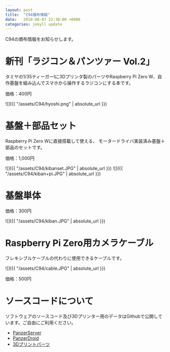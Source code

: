 ```yaml
---
layout: post
title:  "C94頒布情報"
date:   2018-08-07 22:30:00 +0900
categories: jekyll update
---
```


C94の頒布情報をお知らせします。


# 新刊「ラジコン＆パンツァー Vol.2」

タミヤの1/35ティーガーIに3Dプリンタ製のパーツやRaspberry Pi Zero W、自作基盤を組み込んでスマホから操作するラジコンにする本です。

価格：400円

![]({{ "/assets/C94/hyoshi.png" | absolute_url }})


# 基盤＋部品セット

Raspberry Pi Zero Wに直接搭載して使える、
モータードライバ実装済み基盤＋部品のセットです。

価格：1,000円

![]({{ "/assets/C94/kibanset.JPG" | absolute_url }})
![]({{ "/assets/C94/kiban+pi.JPG" | absolute_url }})

# 基盤単体

価格：300円

![]({{ "/assets/C94/kiban.JPG" | absolute_url }})


# Raspberry Pi Zero用カメラケーブル

フレキシブルケーブルの代わりに使用できるケーブルです。

![]({{ "/assets/C94/cable.JPG" | absolute_url }})

価格：500円


# ソースコードについて

ソフトウェアのソースコード及び3Dプリンター用のデータはGithubで公開しています。ご自由にご利用ください。
- [PanzerServer](https://github.com/misakahi/panzerserver)
- [PanzerDroid](https://github.com/misakahi/PanzerDroid)
- [3Dプリントパーツ](https://github.com/misakahi/3DprintParts-TigerI)
